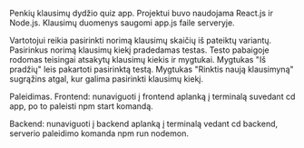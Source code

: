 Penkių klausimų dydžio quiz app.
Projektui buvo naudojama React.js ir Node.js.
Klausimų duomenys saugomi app.js faile serveryje.

Vartotojui reikia pasirinkti norimą klausimų skaičių iš pateiktų variantų.
Pasirinkus norimą klausimų kiekį pradedamas testas.
Testo pabaigoje rodomas teisingai atsakytų klausimų kiekis ir mygtukai.
Mygtukas "Iš pradžių" leis pakartoti pasirinktą testą.
Mygtukas "Rinktis naują klausimyną" sugrąžins atgal, kur galima pasirinkti klausimų kiekį.

Paleidimas.
Frontend: nunaviguoti į frontend aplanką į terminalą suvedant cd app,
po to paleisti npm start komandą.

Backend: nunaviguoti į backend aplanką į terminalą vedant cd backend,
serverio paleidimo komanda npm run nodemon.

